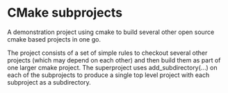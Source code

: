 CMake subprojects
==================

A demonstration project using cmake to build several 
other open source cmake based projects in one go.

The project consists of a set of simple rules to 
checkout several other projects (which may depend 
on each other) and then build them as part of one 
larger cmake project. The superproject uses 
add_subdirectory(...) on each of the subprojects 
to produce a single top level project 
with each subproject as a subdirectory.



